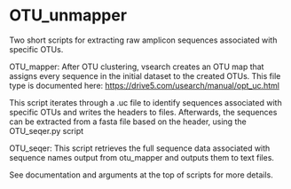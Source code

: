 # OTU_unmapper
Two short scripts for extracting raw amplicon sequences associated with specific OTUs.

OTU_mapper:
After OTU clustering, vsearch creates an OTU map that assigns every sequence in the initial 
dataset to the created OTUs. This file type is documented here: 
  https://drive5.com/usearch/manual/opt_uc.html

This script iterates through a .uc file to identify sequences associated with specific OTUs and writes the headers to files.
Afterwards, the sequences can be extracted from a fasta file based on the header, using the OTU_seqer.py script


OTU_seqer:
This script retrieves the full sequence data associated with sequence names output from otu_mapper and outputs them to text files.

See documentation and arguments at the top of scripts for more details.



